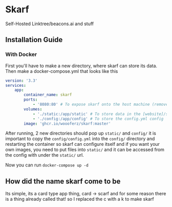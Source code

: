 # Skarf
Self-Hosted Linktree/beacons.ai and stuff

## Installation Guide

### With Docker

First you'll have to make a new directory, where skarf can store its data.
Then make a docker-compose.yml that looks like this
```yaml
version: '3.3'
services:
    app:
        container_name: skarf
        ports:
            - '8080:80' # To expose skarf onto the host machine (remove this if you are using a reverse proxy such as traefik)
        volumes:
            - './static:/app/static' # To store data in the [website]/static/ url
            - './config:/app/config' # To store the config.yml config
        image: 'ghcr.io/woooferz/skarf:master'
```
After running, 2 new directories should pop up `static/` and `config/` it is important to copy the `config/config.yml` into the `config/` directory and restarting the container so skarf can configure itself and if you want your own images, you need to put files into `static/` and it can be accessed from the config with under the `static/` url.

Now you can run `docker-compose up -d`

## How did the name skarf come to be
Its simple, its a card type app thing, card -> scarf and for some reason there is a thing already called that! so I replaced the c with a k to make skarf